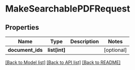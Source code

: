 # MakeSearchablePDFRequest

## Properties
Name | Type | Description | Notes
------------ | ------------- | ------------- | -------------
**document_ids** | **list[int]** |  | [optional] 

[[Back to Model list]](../README.md#documentation-for-models) [[Back to API list]](../README.md#documentation-for-api-endpoints) [[Back to README]](../README.md)



